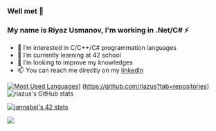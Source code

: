 
<!--
**riazus/riazus** is a ✨ _special_ ✨ repository because its `README.md` (this file) appears on your GitHub profile.
-->
### Well met 👋 
### My name is Riyaz Usmanov, I'm working in .Net/C# ⚡
- 👀 I’m interested in C/C++/C# programmation languages 
- 🌱 I’m currently learning at 42 school
- 💞️ I’m looking to improve my knowledges
- 📫 You can reach me directly on my [linkedIn](https://www.linkedin.com/in/riyaz-usmanov/)
<!-- 
github_dark 
&theme=radical -->
[![Most Used Languages](https://github-readme-stats.vercel.app/api/top-langs/?username=riazus&layout=compact&hide_border=true)](https://github.com/riazus?tab=repositories)] 
(https://github.com/riazus?tab=repositories)
![riazus's GitHub stats](https://github-readme-stats.vercel.app/api?username=riazus&count_private=true&show_icons=true&theme=github_dark)

[![jannabel's 42 stats](https://badge42.vercel.app/api/v2/cla1msnrr00060fl896uvr505/stats?cursusId=21&coalitionId=47)](https://profile.intra.42.fr/users/jannabel)

![](https://komarev.com/ghpvc/?username=riazus&label=PROFILE+VIEWS&style=flat-square)
